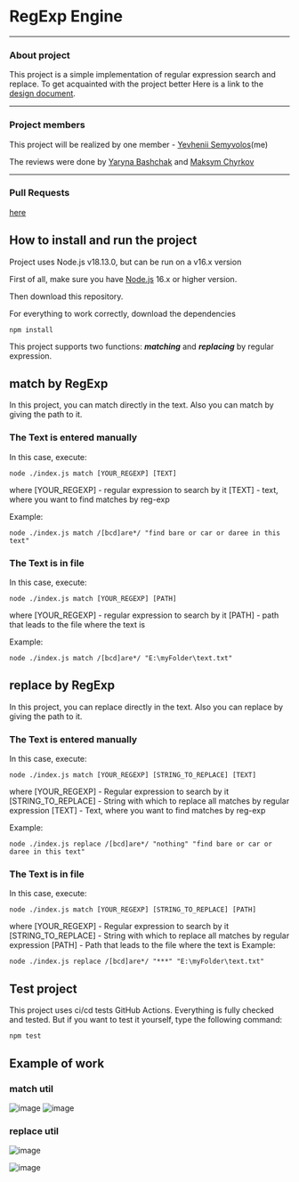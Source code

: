 

# RegExp Engine

---

### About project
This project is a simple implementation of regular expression search and replace.
To get acquainted with the project better Here is a link to the [design document](https://docs.google.com/document/d/1z1WRYgvSECrKQVMP-LZne41qnkWvn0mR6xrKzllQ24A/edit#heading=h.k57aj13un2t).

---

### Project members
This project will be realized by one member - [Yevhenii Semyvolos](https://github.com/EugeneSemivolos)(me)

The reviews were done by [Yaryna Bashchak](https://github.com/yaryna-bashchak) and [Maksym Chyrkov](https://github.com/chyrkovmaksym)

---

### Pull Requests

[here](https://github.com/EugeneSemivolos/regexp-engine/pulls)


## How to install and run the project

Project uses Node.js v18.13.0, but can be run on a  v16.x version

First of all, make sure you have [Node.js](https://nodejs.org/en/download) 16.x or higher version.

Then download this repository.

For everything to work correctly, download the dependencies
```
npm install
```

This project supports two functions: ***matching*** and ***replacing*** by regular expression.

## match by RegExp
In this project, you can match directly in the text. Also you can match by giving the path to it.

### The Text is entered manually
In this case, execute:
```
node ./index.js match [YOUR_REGEXP] [TEXT]
```
where  [YOUR_REGEXP] 	- 	regular expression to search by it
			 [TEXT] 					- 	text, where you want to find matches by reg-exp 
			 
Example: 
```
node ./index.js match /[bcd]are*/ "find bare or car or daree in this text"
```			
### The Text is in file
In this case, execute:
```
node ./index.js match [YOUR_REGEXP] [PATH]
```
where  [YOUR_REGEXP] 	- 	regular expression to search by it
			 [PATH] 					- 	path that leads to the file where the text is

Example: 
```
node ./index.js match /[bcd]are*/ "E:\myFolder\text.txt"
```	
## replace by RegExp
In this project, you can replace directly in the text. Also you can replace by giving the path to it.

### The Text is entered manually
In this case, execute:
```
node ./index.js match [YOUR_REGEXP] [STRING_TO_REPLACE] [TEXT]
```
where  [YOUR_REGEXP] 					- Regular expression to search by it
		     [STRING_TO_REPLACE] 	- String with which to replace all matches by regular expression
			 [TEXT] 									- Text, where you want to find matches by reg-exp 
			 
Example: 
```
node ./index.js replace /[bcd]are*/ "nothing" "find bare or car or daree in this text"
```	
### The Text is in file
In this case, execute:
```
node ./index.js match [YOUR_REGEXP] [STRING_TO_REPLACE] [PATH]
```
where  [YOUR_REGEXP] 					- Regular expression to search by it
		     [STRING_TO_REPLACE] 	- String with which to replace all matches by regular expression
			 [PATH] 									- Path that leads to the file where the text is
Example: 
```
node ./index.js replace /[bcd]are*/ "***" "E:\myFolder\text.txt"
```	

## Test project

This project uses ci/cd tests GitHub Actions. Everything is fully checked and tested. But if you want to test it yourself, type the following command:
```
npm test
```	

## Example of work
### match util
![image](https://github.com/EugeneSemivolos/regexp-engine/assets/66010982/6df1a613-d07d-4613-817e-671f43239c06)
![image](https://github.com/EugeneSemivolos/regexp-engine/assets/66010982/2082224e-1308-4717-aaaa-82ed6ee245cd)

### replace util
![image](https://github.com/EugeneSemivolos/regexp-engine/assets/66010982/62f5b078-cfcd-4585-8937-19bcfe64479e)

![image](https://github.com/EugeneSemivolos/regexp-engine/assets/66010982/2b387bb8-66f9-4321-84a0-2384cb18b44a)




